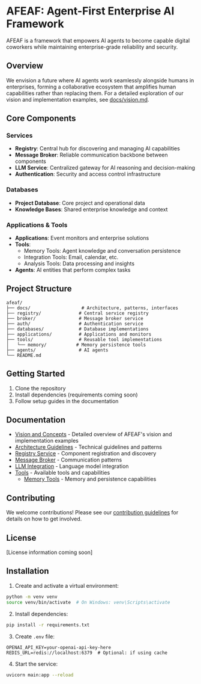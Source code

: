 # AFEAF: Agent-First Enterprise AI Framework

AFEAF is a framework that empowers AI agents to become capable digital coworkers while maintaining enterprise-grade reliability and security.

## Overview

We envision a future where AI agents work seamlessly alongside humans in enterprises, forming a collaborative ecosystem that amplifies human capabilities rather than replacing them. For a detailed exploration of our vision and implementation examples, see [docs/vision.md](docs/vision.md).

## Core Components

### Services
- **Registry**: Central hub for discovering and managing AI capabilities
- **Message Broker**: Reliable communication backbone between components
- **LLM Service**: Centralized gateway for AI reasoning and decision-making
- **Authentication**: Security and access control infrastructure

### Databases
- **Project Database**: Core project and operational data
- **Knowledge Bases**: Shared enterprise knowledge and context

### Applications & Tools
- **Applications**: Event monitors and enterprise solutions
- **Tools**: 
  - Memory Tools: Agent knowledge and conversation persistence
  - Integration Tools: Email, calendar, etc.
  - Analysis Tools: Data processing and insights
- **Agents**: AI entities that perform complex tasks

## Project Structure

```
afeaf/
├── docs/                   # Architecture, patterns, interfaces
├── registry/              # Central service registry
├── broker/                # Message broker service
├── auth/                  # Authentication service
├── databases/             # Database implementations
├── applications/          # Applications and monitors
├── tools/                 # Reusable tool implementations
│   └── memory/           # Memory persistence tools
├── agents/                # AI agents
└── README.md
```

## Getting Started

1. Clone the repository
2. Install dependencies (requirements coming soon)
3. Follow setup guides in the documentation

## Documentation

- [Vision and Concepts](docs/vision.md) - Detailed overview of AFEAF's vision and implementation examples
- [Architecture Guidelines](docs/architecture.md) - Technical guidelines and patterns
- [Registry Service](docs/registry.md) - Component registration and discovery
- [Message Broker](docs/broker.md) - Communication patterns
- [LLM Integration](docs/llm.md) - Language model integration
- [Tools](docs/tasks/README.md) - Available tools and capabilities
  - [Memory Tools](docs/tasks/memory_tools.md) - Memory and persistence capabilities

## Contributing

We welcome contributions! Please see our [contribution guidelines](docs/contributing.md) for details on how to get involved.

## License

[License information coming soon]

## Installation

1. Create and activate a virtual environment:
```bash
python -m venv venv
source venv/bin/activate  # On Windows: venv\Scripts\activate
```

2. Install dependencies:
```bash
pip install -r requirements.txt
```

3. Create `.env` file:
```
OPENAI_API_KEY=your-openai-api-key-here
REDIS_URL=redis://localhost:6379  # Optional: if using cache
```

4. Start the service:
```bash
uvicorn main:app --reload
``` 
